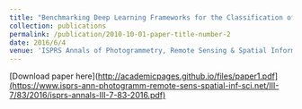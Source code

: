 ```yaml
---
title: "Benchmarking Deep Learning Frameworks for the Classification of Very High Resolution Satellite Multispectral Data"
collection: publications
permalink: /publication/2010-10-01-paper-title-number-2
date: 2016/6/4
venue: 'ISPRS Annals of Photogrammetry, Remote Sensing & Spatial Information Sciences'
---
```

[Download paper here](http://academicpages.github.io/files/paper1.pdf](https://www.isprs-ann-photogramm-remote-sens-spatial-inf-sci.net/III-7/83/2016/isprs-annals-III-7-83-2016.pdf)

